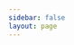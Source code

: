 ```yaml
---
sidebar: false
layout: page
---
```


<script lang="ts" setup>
  import DownloadPage from "/.vitepress/components/Download/DownloadPage.vue";
</script>

<DownloadPage/>